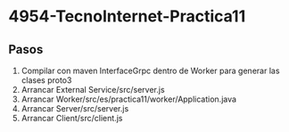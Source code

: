 # 4954-TecnoInternet-Practica11

## Pasos
1. Compilar con maven InterfaceGrpc dentro de Worker para generar las clases proto3
2. Arrancar External Service/src/server.js
3. Arrancar Worker/src/es/practica11/worker/Application.java
4. Arrancar Server/src/server.js
5. Arrancar Client/src/client.js
